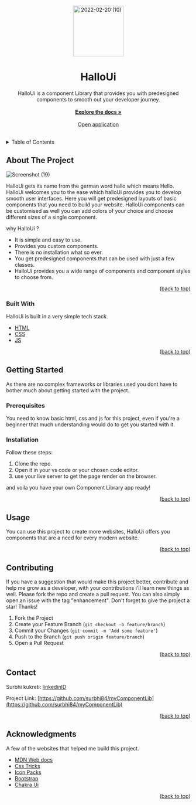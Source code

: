 <div id="top"></div>

<!-- PROJECT LOGO -->
<br />
<div align="center">
  <a href="https://github.com/surbhi84/myComponentLib">
<img width="138" alt="2022-02-20 (10)" src="https://user-images.githubusercontent.com/56334321/154857187-796e9a12-d7e0-4761-aefc-0933199616ac.png">

  </a>

  <h1 align="center">HalloUi</h1>

  <p align="center">  
  HalloUi is a component Library that provides you with predesigned components to smooth out your developer journey.
    <br />
    <br />
    <a href="https://github.com/surbhi84/myComponentLib"><strong>Explore the docs »</strong></a>
    <br />
    <br />
    <a href="https://halloui.netlify.app/">Open application</a>
    <br />
    <br />
    
  </p>
</div>

<!-- TABLE OF CONTENTS -->
<details>
  <summary>Table of Contents</summary>
  <ol>
    <li>
      <a href="#about-the-project">About The Project</a>
      <ul>
        <li><a href="#built-with">Built With</a></li>
      </ul>
    </li>
    <li>
      <a href="#getting-started">Getting Started</a>
      <ul>
        <li><a href="#prerequisites">Prerequisites</a></li>
        <li><a href="#installation">Installation</a></li>
      </ul>
    </li>
    <li><a href="#usage">Usage</a></li>
    <li><a href="#contributing">Contributing</a></li>
    <li><a href="#contact">Contact</a></li>
    <li><a href="#acknowledgments">Acknowledgments</a></li>
  </ol>
</details>

<!-- ABOUT THE PROJECT -->

## About The Project

![Screenshot (19)](https://user-images.githubusercontent.com/56334321/154848075-bcf97580-a21c-450e-80a6-34427d6e8634.png)

HalloUi gets its name from the german word hallo which means Hello. HalloUi welcomes you to the ease which halloUi provides you to develop smooth user interfaces. Here you will get predesigned layouts of basic components that you need to build your website. HalloUi components can be customised as well you can add colors of your choice and choose different sizes of a single component.

why HalloUi ?

- It is simple and easy to use.
- Provides you custom components.
- There is no installation what so ever.
- You get predesigned components that can be used with just a few classes.
- HalloUi provides you a wide range of components and component styles to choose from.

<p align="right">(<a href="#top">back to top</a>)</p>

### Built With

HalloUi is built in a very simple tech stack.

- [HTML](https://developer.mozilla.org/en-US/docs/Web/HTML)
- [CSS](https://developer.mozilla.org/en-US/docs/Web/CSS)
- [JS](https://developer.mozilla.org/en-US/docs/Web/JavaScript)

<p align="right">(<a href="#top">back to top</a>)</p>

<!-- GETTING STARTED -->

## Getting Started

As there are no complex frameworks or libraries used you dont have to bother much about getting started with the project.

### Prerequisites

You need to know basic html, css and js for this project, even if you're a beginner that much understanding would do to get you started with it.

### Installation

Follow these steps:

1. Clone the repo.
2. Open it in your vs code or your chosen code editor.
3. use your live server to get the page render on the browser.

and voila you have your own Component Library app ready!

<p align="right">(<a href="#top">back to top</a>)</p>

<!-- USAGE EXAMPLES -->

## Usage

You can use this project to create more websites, HalloUi offers you components that are a need for every modern website.

<p align="right">(<a href="#top">back to top</a>)</p>

<!-- CONTRIBUTING -->

## Contributing

If you have a suggestion that would make this project better, contribute and help me grow as a developer, with your contributions i'll learn new things as well. Please fork the repo and create a pull request. You can also simply open an issue with the tag "enhancement".
Don't forget to give the project a star! Thanks!

1. Fork the Project
2. Create your Feature Branch (`git checkout -b feature/branch`)
3. Commit your Changes (`git commit -m 'Add some feature'`)
4. Push to the Branch (`git push origin feature/branch`)
5. Open a Pull Request

<p align="right">(<a href="#top">back to top</a>)</p>

<!-- CONTACT -->

## Contact

Surbhi kukreti: [linkedinID](https://www.linkedin.com/in/surbhi-kukreti-a91b0b163)

Project Link: [https://github.com/surbhi84/myComponentLib](https://github.com/surbhi84/myComponentLib)

<p align="right">(<a href="#top">back to top</a>)</p>

<!-- ACKNOWLEDGMENTS -->

## Acknowledgments

A few of the websites that helped me build this project.

- [MDN Web docs](https://developer.mozilla.org/en-US/)
- [Css Tricks](https://css-tricks.com/)
- [Icon Packs](https://www.iconpacks.net/)
- [Bootstrap](https://getbootstrap.com/)
- [Chakra Ui](https://chakra-ui.com/)

<p align="right">(<a href="#top">back to top</a>)</p>
